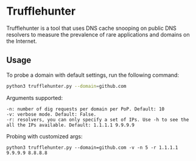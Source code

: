 # Trufflehunter
Trufflehunter is a tool that uses DNS cache snooping on public DNS resolvers to measure the prevalence of rare applications and domains on the Internet.

## Usage
To probe a domain with default settings, run the following command:
```bash
python3 trufflehunter.py --domain=github.com
```

Arguments supported:
```
-n: number of dig requests per domain per PoP. Default: 10
-v: verbose mode. Default: False.
-r: resolvers, you can only specify a set of IPs. Use -h to see the all the IPs available. Default: 1.1.1.1 9.9.9.9
```

Probing with customized args:
```
python3 trufflehunter.py --domain=github.com -v -n 5 -r 1.1.1.1 9.9.9.9 8.8.8.8
```


